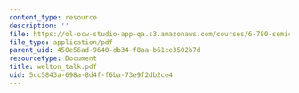 ```yaml
---
content_type: resource
description: ''
file: https://ol-ocw-studio-app-qa.s3.amazonaws.com/courses/6-780-semiconductor-manufacturing-spring-2003/5cc5843a698a8d4ff6ba73e9f2db2ce4_welton_talk.pdf
file_type: application/pdf
parent_uid: 450e56ad-9640-db34-f8aa-b61ce3502b7d
resourcetype: Document
title: welton_talk.pdf
uid: 5cc5843a-698a-8d4f-f6ba-73e9f2db2ce4
---
```

